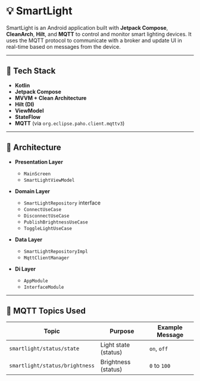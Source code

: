# 💡 SmartLight

SmartLight is an Android application built with **Jetpack Compose**, **CleanArch**, **Hilt**, and **MQTT** to control and monitor smart lighting devices. It uses the MQTT protocol to communicate with a broker and update UI in real-time based on messages from the device.

---

## 🧱 Tech Stack

- **Kotlin**
- **Jetpack Compose**
- **MVVM + Clean Architecture**
- **Hilt (DI)**
- **ViewModel**
- **StateFlow**
- **MQTT** (via `org.eclipse.paho.client.mqttv3`)
  
---

## 🧱 Architecture

- **Presentation Layer**  
  - `MainScreen` 
  - `SmartLightViewModel`  

- **Domain Layer**  
  - `SmartLightRepository` interface
  - `ConnectUseCase`
  - `DisconnectUseCase`
  - `PublishBrightnessUseCase`
  - `ToggleLightUseCase`

- **Data Layer**  
  - `SmartLightRepositoryImpl`  
  - `MqttClientManager`
 
- **Di Layer**  
  - `AppModule`  
  - `InterfaceModule`

---

## 🔧 MQTT Topics Used

| Topic                         | Purpose              | Example Message |
|------------------------------|----------------------|-----------------|
| `smartlight/status/state`     | Light state (status) | `on`, `off`     |
| `smartlight/status/brightness`| Brightness (status)  | `0` to `100`    |

